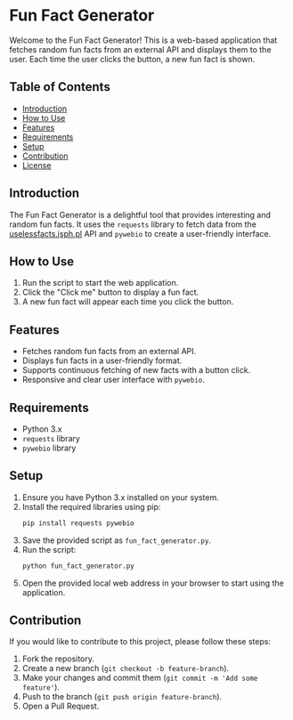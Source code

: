 # Fun Fact Generator

Welcome to the Fun Fact Generator! This is a web-based application that fetches random fun facts from an external API and displays them to the user. Each time the user clicks the button, a new fun fact is shown.

## Table of Contents
- [Introduction](#introduction)
- [How to Use](#how-to-use)
- [Features](#features)
- [Requirements](#requirements)
- [Setup](#setup)
- [Contribution](#contribution)
- [License](#license)

## Introduction
The Fun Fact Generator is a delightful tool that provides interesting and random fun facts. It uses the `requests` library to fetch data from the [uselessfacts.jsph.pl](https://uselessfacts.jsph.pl) API and `pywebio` to create a user-friendly interface.

## How to Use
1. Run the script to start the web application.
2. Click the "Click me" button to display a fun fact.
3. A new fun fact will appear each time you click the button.

## Features
- Fetches random fun facts from an external API.
- Displays fun facts in a user-friendly format.
- Supports continuous fetching of new facts with a button click.
- Responsive and clear user interface with `pywebio`.

## Requirements
- Python 3.x
- `requests` library
- `pywebio` library

## Setup
1. Ensure you have Python 3.x installed on your system.
2. Install the required libraries using pip:
   ```bash
   pip install requests pywebio
   ```
3. Save the provided script as `fun_fact_generator.py`.
4. Run the script:
   ```bash
   python fun_fact_generator.py
   ```
5. Open the provided local web address in your browser to start using the application.

## Contribution
If you would like to contribute to this project, please follow these steps:
1. Fork the repository.
2. Create a new branch (`git checkout -b feature-branch`).
3. Make your changes and commit them (`git commit -m 'Add some feature'`).
4. Push to the branch (`git push origin feature-branch`).
5. Open a Pull Request.
